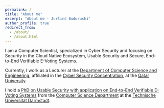 ```yaml
---
permalink: /
title: "About me"
excerpt: "About me - Jurlind Budurushi"
author_profile: true
redirect_from: 
  - /about/
  - /about.html
---
```


I am a Computer Scientist, specialized in Cyber Security and focusing on Security in the Cloud Native Ecosystem, Usable Security and Secure, End-to-End Verifiable E-Voting Systems.

Currently, I work as a Lecturer at the [Department of Computer Science and Engineering](http://www.qu.edu.qa/engineering/academics/computer), affiliated in the [Cyber Security Concentration](http://www.qu.edu.qa/engineering/academics/computer/cs/cybersecurity), at the [Qatar University](http://www.qu.edu.qa/).

I hold a [PhD on Usable Security with application on End-to-End Verifiable E-Voting Systems](https://tuprints.ulb.tu-darmstadt.de/5418/) from the [Computer Science Department](https://www.informatik.tu-darmstadt.de/) at the [Technische Universität Darmstadt](https://www.tu-darmstadt.de).
